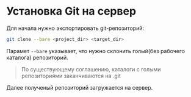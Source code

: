 # Установка Git на сервер

Для начала нужно экспортировать git-репозиторий:
```bash
git clone --bare <project_dir> <target_dir> 
```
Парамет `--bare` указывает, что нужно склонить голый(без рабочего каталога) репозиторий.

>По существующему соглашению, каталоги с голыми репозиториями заканчиваются на .git

Далее полученый репозиторий загружается на сервер.